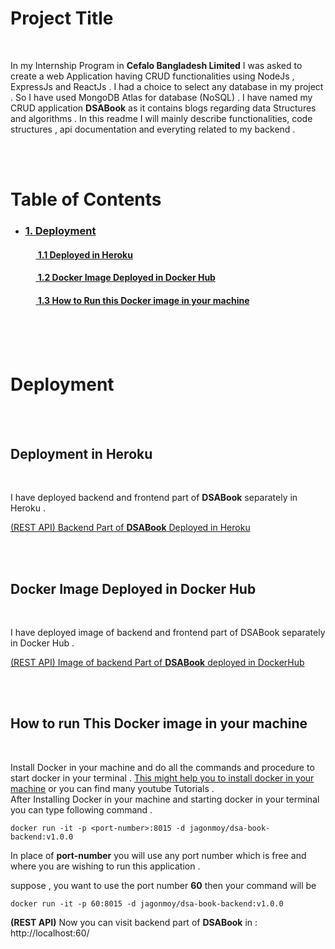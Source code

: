 # Project Title
<br>

In my Internship Program in **Cefalo Bangladesh Limited** I was asked to create a web Application having CRUD functionalities using NodeJs , ExpressJs and ReactJs . I had a choice to select any database in my project . So I have used MongoDB Atlas for database (NoSQL) . I have named my CRUD application **DSABook** as it contains blogs regarding data Structures and algorithms . In this readme I will mainly describe functionalities, code structures , api documentation and everyting related to my backend . 

<br><br>

# Table of Contents
<ul>
<li> <h3> <a href = "#deployment" > 1. Deployment </a> </h3> </li> 

<h4>&nbsp; &nbsp; &nbsp;<a href = "#deployheroku" > 1.1 Deployed in Heroku </a> </h4>

<h4>&nbsp; &nbsp; &nbsp;<a href = "#deploydockerhub" > 1.2 Docker Image Deployed in Docker Hub </a> </h4>

<h4>&nbsp; &nbsp; &nbsp;<a href = "#runimage" > 1.3 How to Run this Docker image in your machine </a> </h4>


</ul>

<br><br><br>

# <h1 id = 'deployment'> Deployment</h1>
<br><br>

<p> 

## <h2 id = 'deployheroku' > Deployment in Heroku </h2>
<br>

I have deployed backend and frontend part of **DSABook** separately in Heroku .

[(REST API) Backend Part of **DSABook** Deployed in Heroku](https://dsa-book-backend.herokuapp.com/)

<br><br>

## <h2 id = 'deploydockerhub' > Docker Image Deployed in Docker Hub</h2>
<br>

I have deployed image of backend and frontend part of DSABook separately in Docker Hub .

[(REST API) Image of backend Part of **DSABook** deployed in DockerHub](https://hub.docker.com/repository/docker/jagonmoy/dsa-book-backend)

<br><br>

## <h2 id = 'runimage' >How to run This Docker image in your machine </h2>
<br>

Install Docker in your machine and do all the commands and procedure to start docker in your terminal .
[This might help you to install docker in your machine](https://docs.docker.com/get-docker/) or you can find many youtube Tutorials . <br>
After Installing Docker in your machine and starting docker in your terminal you can type following command  .<br>

    docker run -it -p <port-number>:8015 -d jagonmoy/dsa-book-backend:v1.0.0

In place of **port-number** you will use any port number which is free and where you are wishing to run this application .

suppose , you want to use the port number **60** then your command will be <br>
  
    ​docker run -it -p 60:8015 -d jagonmoy/dsa-book-backend:v1.0.0

**(REST API)** Now you can visit backend part  of **DSABook** in :
http://localhost:60/

</p>